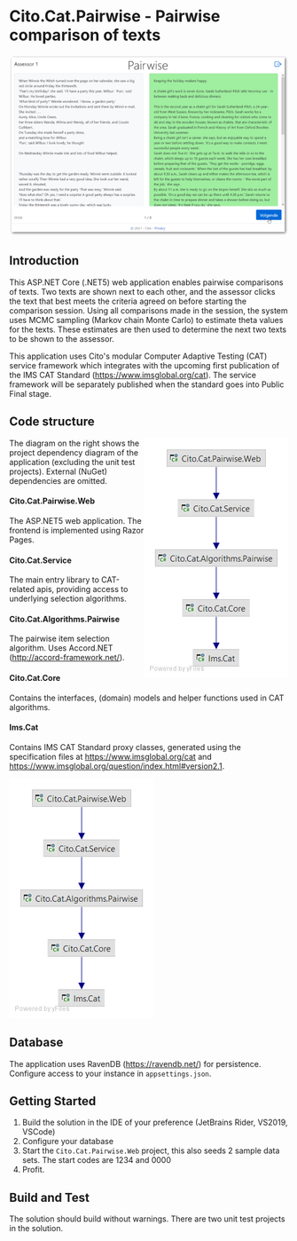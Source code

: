 # Cito.Cat.Pairwise - Pairwise comparison of texts
![Screenshot](docs/screenshot1.png)
## Introduction 
This ASP.NET Core (.NET5) web application enables pairwise comparisons of texts. Two texts are shown next to each other, 
and the assessor clicks the text that best meets the criteria agreed on before starting the comparison session. Using all comparisons
made in the session, the system uses MCMC sampling (Markov chain Monte Carlo) to estimate theta values for the texts. These estimates are
then used to determine the next two texts to be shown to the assessor.

This application uses Cito's modular Computer Adaptive Testing (CAT) service framework which integrates with the upcoming 
first publication of the IMS CAT Standard (https://www.imsglobal.org/cat). The service framework will be separately published when
the standard goes into Public Final stage.

## Code structure
<img style="float: right;" src="docs/Cito.Cat-pairwise-notests-arch1.png" title="Project diagram" />

The diagram on the right shows the project dependency diagram of the application (excluding the unit test projects). External (NuGet) dependencies are omitted. 

#### Cito.Cat.Pairwise.Web
The ASP.NET5 web application. The frontend is implemented using Razor Pages.

#### Cito.Cat.Service
The main entry library to CAT-related apis, providing access to underlying selection algorithms.

#### Cito.Cat.Algorithms.Pairwise
The pairwise item selection algorithm. Uses Accord.NET (http://accord-framework.net/).

#### Cito.Cat.Core
Contains the interfaces, (domain) models and helper functions used in CAT algorithms.

#### Ims.Cat
Contains IMS CAT Standard proxy classes, generated using the specification files at https://www.imsglobal.org/cat and https://www.imsglobal.org/question/index.html#version2.1.

![Project diagram](docs/Cito.Cat-pairwise-notests-arch1.png)

## Database
The application uses RavenDB (https://ravendb.net/) for persistence. Configure access to your instance in `appsettings.json`.

## Getting Started
1. Build the solution in the IDE of your preference (JetBrains Rider, VS2019, VSCode)
2. Configure your database      
3. Start the `Cito.Cat.Pairwise.Web` project, this also seeds 2 sample data sets. The start codes are 1234 and 0000
4. Profit.

## Build and Test
The solution should build without warnings. There are two unit test projects in the solution.